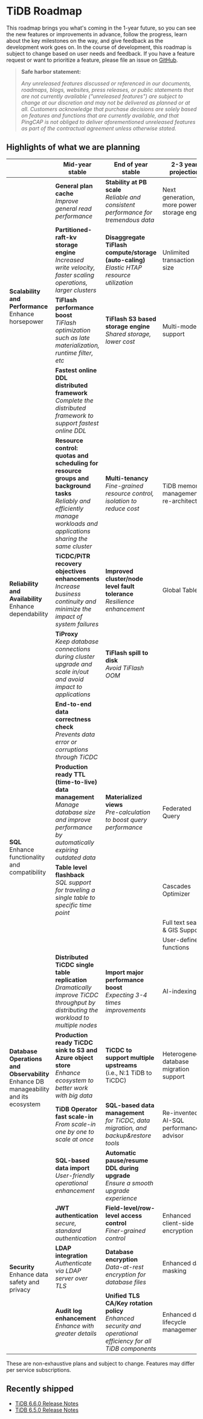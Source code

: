 # TiDB Roadmap

This roadmap brings you what's coming in the 1-year future, so you can see the new features or improvements in advance, follow the progress, learn about the key milestones on the way, and give feedback as the development work goes on. In the course of development, this roadmap is subject to change based on user needs and feedback. If you have a feature request or want to prioritize a feature, please file an issue on [GitHub](https://github.com/pingcap/tidb/issues).

> **Safe harbor statement:**
>
> *Any unreleased features discussed or referenced in our documents, roadmaps, blogs, websites, press releases, or public statements that are not currently available ("unreleased features") are subject to change at our discretion and may not be delivered as planned or at all. Customers acknowledge that purchase decisions are solely based on features and functions that are currently available, and that PingCAP is not obliged to deliver aforementioned unreleased features as part of the contractual agreement unless otherwise stated.*

## Highlights of what we are planning

<table>
<thead>
  <tr>
    <th></th>
    <th>Mid-year stable<br></th>
    <th>End of year stable<br></th>
    <th>2-3 year projection</th>
  </tr>
</thead>
<tbody>
  <tr>
    <td rowspan="4"><b>Scalability and Performance</b><br>Enhance horsepower</td>
    <td><b>General plan cache</b><br><i>Improve general read performance</i></td>
    <td><b>Stability at PB scale</b><br><i>Reliable and consistent performance for tremendous data</i></td>
    <td>Next generation, more powerful storage engine</td>
  </tr>
  <tr>
    <td><b>Partitioned-raft-kv storage engine</b><br><i>Increased write velocity, faster scaling operations, larger clusters</i></td>
    <td><b>Disaggregate TiFlash compute/storage (auto-caling)</b><br><i>Elastic HTAP resource utilization</i></td>
    <td>Unlimited transaction size</td>
  </tr>
  <tr>
    <td><b>TiFlash performance boost</b><br><i>TiFlash optimization such as late materialization, runtime filter, etc</i></td>
    <td><b>TiFlash S3 based storage engine</b><br><i>Shared storage, lower cost</i></td>
    <td>Multi-model support</td>
  </tr>
  <tr>
    <td><b>Fastest online DDL distributed framework</b><br><i>Complete the distributed framework to support fastest online DDL</i></td>
    <td></td>
    <td></td>
  </tr>
  <tr>
    <td rowspan="4"><b>Reliability and Availability</b><br>Enhance dependability</td>
    <td><b>Resource control: quotas and scheduling for resource groups and background tasks</b><br><i>Reliably and efficiently manage workloads and applications sharing the same cluster</i></td>
    <td><b>Multi-tenancy</b><br><i>Fine-grained resource control, isolation to reduce cost</i></td>
    <td>TiDB memory management re-architecture</td>
  </tr>
  <tr>
    <td><b>TiCDC/PiTR recovery objectives enhancements</b><br><i>Increase business continuity and minimize the impact of system failures</i></td>
    <td><b>Improved cluster/node level fault tolerance</b><br><i>Resilience enhancement</i></td>
    <td>Global Table</td>
  </tr>
  <tr>
    <td><b>TiProxy</b><br><i>Keep database connections during cluster upgrade and scale in/out and avoid impact to applications</i></td>
    <td><b>TiFlash spill to disk</b><br><i>Avoid TiFlash OOM</i></td>
    <td></td>
  </tr>
  <tr>
    <td><b>End-to-end data correctness check</b><br><i>Prevents data error or corruptions through TiCDC</i></td>
    <td></td>
    <td></td>
  </tr>
  <tr>
    <td rowspan="4"><b>SQL</b><br>Enhance functionality and compatibility</td>
    <td><b>Production ready TTL (time-to-live) data management</b><br><i>Manage database size and improve performance by automatically expiring outdated data</i></td>
    <td><b>Materialized views</b><br><i>Pre-calculation to boost query performance</i></td>
    <td>Federated Query</td>
  </tr>
  <tr>
    <td><b>Table level flashback</b><br><i>SQL support for traveling a single table to specific time point</i></td>
    <td></td>
    <td>Cascades Optimizer</td>
  </tr>
  <tr>
    <td></td>
    <td></td>
    <td>Full text search &amp; GIS Support</td>
  </tr>
  <tr>
    <td></td>
    <td></td>
    <td>User-defined functions</td>
  </tr>
  <tr>
    <td rowspan="4"><b>Database Operations and Observability</b><br>Enhance DB manageability and its ecosystem</td>
    <td><b>Distributed TiCDC single table replication</b><br><i>Dramatically improve TiCDC throughput by distributing the workload to multiple nodes</i></td>
    <td><b>Import major performance boost </b><br><i>Expecting 3-4 times improvements</i></td>
    <td>AI-indexing</td>
  </tr>
  <tr>
    <td><b>Production ready TiCDC sink to S3 and Azure object store</b><br><i>Enhance ecosystem to better work with big data</i></td>
    <td><b>TiCDC to support multiple upstreams</b><br>(i.e., N:1 TiDB to TiCDC)</td>
    <td>Heterogeneous database migration support</td>
  </tr>
  <tr>
    <td><b>TiDB Operator fast scale-in</b><br><i>From scale-in one by one to scale at once</i></td>
    <td><b>SQL-based data management</b><br><i>for TiCDC, data migration, and backup&amp;restore tools</i></td>
    <td>Re-invented AI-SQL performance advisor</td>
  </tr>
  <tr>
    <td><b>SQL-based data import</b><br><i>User-friendly operational enhancement</i></td>
    <td><b>Automatic pause/resume DDL during upgrade</b><br><i>Ensure a smooth upgrade experience</i></td>
    <td></td>
  </tr>
  <tr>
    <td rowspan="3"><b>Security</b><br>Enhance data safety and privacy</td>
    <td><b>JWT authentication</b><br><i>secure, standard authentication</i></td>
    <td><b>Field-level/row-level access control</b><br><i>Finer-grained control</i></td>
    <td>Enhanced client-side encryption</td>
  </tr>
  <tr>
    <td><b>LDAP integration</b><br><i>Authenticate via LDAP server over TLS</i></td>
    <td><b>Database encryption</b><br><i>Data-at-rest encryption for database files</i></td>
    <td>Enhanced data masking</td>
  </tr>
  <tr>
    <td><b>Audit log enhancement</b><br><i>Enhance with greater details</i></td>
    <td><b>Unified TLS CA/Key rotation policy</b><br><i>Enhanced security and operational efficiency for all TiDB components</i></td>
    <td>Enhanced data lifecycle management</td>
  </tr>
</tbody>
</table>

These are non-exhaustive plans and subject to change. Features may differ per service subscriptions.

## Recently shipped

- [TiDB 6.6.0 Release Notes](https://docs.pingcap.com/tidb/v6.6/release-6.6.0)
- [TiDB 6.5.0 Release Notes](https://docs.pingcap.com/tidb/v6.5/release-6.5.0)
